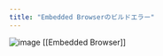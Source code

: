 ```yaml
---
title: "Embedded Browserのビルドエラー"
---
```


![image](https://gyazo.com/e317603f4297a5fdcd373c635a40fdcd/thumb/1000)
[[Embedded Browser]]
